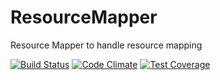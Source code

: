 # ResourceMapper
Resource Mapper to handle resource mapping

[![Build Status](https://travis-ci.org/managlea/ResourceMapper.svg?branch=master)](https://travis-ci.org/managlea/ResourceMapper)
[![Code Climate](https://codeclimate.com/github/managlea/ResourceMapper/badges/gpa.svg)](https://codeclimate.com/github/managlea/ResourceMapper)
[![Test Coverage](https://codeclimate.com/github/managlea/ResourceMapper/badges/coverage.svg)](https://codeclimate.com/github/managlea/ResourceMapper)